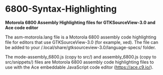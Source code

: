 # 6800-Syntax-Highlighting
<b>Motorola 6800 Assembly Highlighting files for GTKSourceView-3.0 and Ace code editor</b>

The asm-motorola.lang file is a Motorola 6800 assembly code highlighting file for editors that use GTKSourceView-3.0 (for example, xed).  The file can be added to your /.local/share/gtksourceview-3.0/language-specs/ folder.

The mode-assembly_6800.js (copy to src/) and assembly_6800.js (copy to src/snippets/) files are Motorola 6800 assembly code highlighting files to use with the Ace embeddable JavaScript code editor (https://ace.c9.io/).

